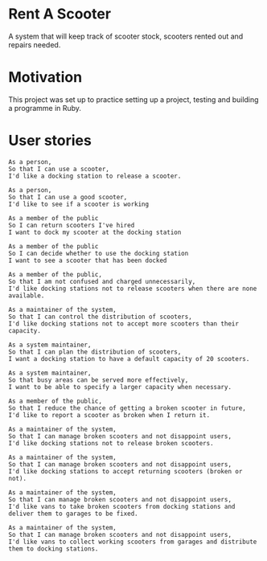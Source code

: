 # Rent A Scooter

A system that will keep track of scooter stock, scooters rented out and repairs needed.

# Motivation

This project was set up to practice setting up a project, testing and building a programme in Ruby.

# User stories

```
As a person,
So that I can use a scooter,
I'd like a docking station to release a scooter.
```

```
As a person,
So that I can use a good scooter,
I'd like to see if a scooter is working
```

```
As a member of the public
So I can return scooters I've hired
I want to dock my scooter at the docking station
```

```
As a member of the public
So I can decide whether to use the docking station
I want to see a scooter that has been docked
```

```
As a member of the public,
So that I am not confused and charged unnecessarily,
I'd like docking stations not to release scooters when there are none available.
```

```
As a maintainer of the system,
So that I can control the distribution of scooters,
I'd like docking stations not to accept more scooters than their capacity.
```

```
As a system maintainer,
So that I can plan the distribution of scooters,
I want a docking station to have a default capacity of 20 scooters.
```

```
As a system maintainer,
So that busy areas can be served more effectively,
I want to be able to specify a larger capacity when necessary.
```

```
As a member of the public,
So that I reduce the chance of getting a broken scooter in future,
I'd like to report a scooter as broken when I return it.
```

```
As a maintainer of the system,
So that I can manage broken scooters and not disappoint users,
I'd like docking stations not to release broken scooters.
```

```
As a maintainer of the system,
So that I can manage broken scooters and not disappoint users,
I'd like docking stations to accept returning scooters (broken or not).
```

```
As a maintainer of the system,
So that I can manage broken scooters and not disappoint users,
I'd like vans to take broken scooters from docking stations and deliver them to garages to be fixed.
```

```
As a maintainer of the system,
So that I can manage broken scooters and not disappoint users,
I'd like vans to collect working scooters from garages and distribute them to docking stations.
```